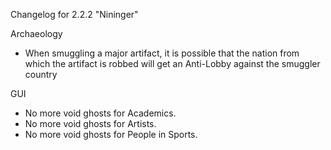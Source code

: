 Changelog for 2.2.2 "Nininger"

Archaeology
- When smuggling a major artifact, it is possible that the nation from which the artifact is robbed will get an Anti-Lobby against the smuggler country

GUI
- No more void ghosts for Academics.
- No more void ghosts for Artists.
- No more void ghosts for People in Sports.
